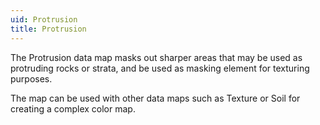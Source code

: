 ```yaml
---
uid: Protrusion
title: Protrusion
---
```


The Protrusion data map masks out sharper areas that may be used as protruding rocks or strata, and be used as masking element for texturing purposes.

The map can be used with other data maps such as Texture or Soil for creating a complex color map.